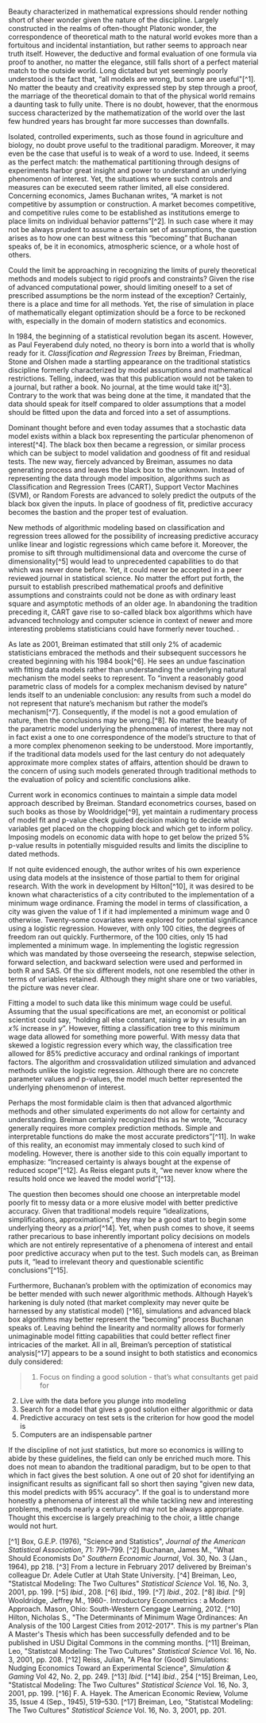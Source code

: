 

 Beauty characterized in mathematical expressions should render nothing short of sheer wonder given the nature of the discipline. Largely constructed in the realms of often-thought Platonic wonder, the correspondence of theoretical math to the natural world evokes more than a fortuitous and incidental instantiation, but rather seems to approach near truth itself. However, the deductive and formal evaluation of one formula via proof to another, no matter the elegance, still falls short of a perfect material match to the outside world. Long dictated but yet seemingly poorly understood is the fact that, “all models are wrong, but some are useful"[^1]. No matter the beauty and creativity expressed step by step through a proof, the marriage of the theoretical domain to that of the physical world remains a daunting task to fully unite. There is no doubt, however, that the enormous success characterized by the mathematization of the world over the last few hundred years has brought far more successes than downfalls. 
	
 Isolated, controlled experiments, such as those found in agriculture and biology, no doubt prove useful to the traditional paradigm. Moreover, it may even be the case that useful is to weak of a word to use. Indeed, it seems as the perfect match: the mathematical partitioning through designs of experiments harbor great insight and power to understand an underlying phenomenon of interest. Yet, the situations where such controls and measures can be executed seem rather limited, all else considered. Concerning economics, James Buchanan writes, “A market is not competitive by assumption or construction. A market becomes competitive, and competitive rules come to be established as institutions emerge to place limits on individual behavior patterns”[^2]. In such case where it may not be always prudent to assume a certain set of assumptions, the question arises as to how one can best witness this “becoming” that Buchanan speaks of, be it in economics, atmospheric science, or a whole host of others. 
	
 Could the limit be approaching in recognizing the limits of purely theoretical methods and models subject to rigid proofs and constraints? Given the rise of advanced computational power, should limiting oneself to a set of prescribed assumptions be the norm instead of the exception? Certainly, there is a place and time for all methods. Yet, the rise of simulation in place of mathematically elegant optimization should be a force to be reckoned with, especially in the domain of modern statistics and economics. 
 
  In 1984, the beginning of a statistical revolution began its ascent. However, as Paul Feyerabend duly noted, no theory is born into a world that is wholly ready for it. _Classification and Regression Trees_ by Breiman, Friedman, Stone and Olshen made a startling appearance on the traditional statistics discipline formerly characterized by model assumptions and mathematical restrictions. Telling, indeed, was that this publication would not be taken to a journal, but rather a book. No journal, at the time would take it[^3]. Contrary to the work that was being done at the time, it mandated that the data should speak for itself compared to older assumptions that a model should be fitted upon the data and forced into a set of assumptions. 

  Dominant thought before and even today assumes that a stochastic data model exists within a black box representing the particular phenomenon of interest[^4]. The black box then became a regression, or similar process which can be subject to model validation and goodness of fit and residual tests. The new way, fiercely advanced by Breiman, assumes no data generating process and leaves the black box to the unknown. Instead of representing the data through model imposition, algorithms such as Classification and Regression Trees (CART), Support Vector Machines (SVM), or Random Forests are advanced to solely predict the outputs of the black box given the inputs. In place of goodness of fit, predictive accuracy becomes the bastion and the proper test of evaluation. 

  New methods of algorithmic modeling based on classification and regression trees allowed for the possibility of increasing predictive accuracy unlike linear and logistic regressions which came before it. Moreover, the promise to sift through multidimensional data and overcome the curse of dimensionality[^5] would lead to unprecedented capabilities to do that which was never done before. Yet, it could never be accepted in a peer reviewed journal in statistical science. No matter the effort put forth, the pursuit to establish prescribed mathematical proofs and definitive assumptions and constraints could not be done as with ordinary least square and asymptotic methods of an older age. In abandoning the tradition preceding it, CART gave rise to so-called black box algorithms which have advanced technology and computer science in context of newer and more interesting problems statisticians could have formerly never touched. . 
  
  As late as 2001, Breiman estimated that still only 2% of academic statisticians embraced the methods and their subsequent successors he created beginning with his 1984 book[^6]. He sees an undue fascination with fitting data models rather than understanding the underlying natural mechanism the model seeks to represent. To “invent a reasonably good parametric class of models for a complex mechanism devised by nature” lends itself to an undeniable conclusion: any results from such a model do not represent that nature’s mechanism but rather the model’s mechanism[^7]. Consequently, if the model is not a good emulation of nature, then the conclusions may be wrong.[^8]. No matter the beauty of the parametric model underlying the phenomena of interest, there may not in fact exist a one to one correspondence of the model’s structure to that of a more complex phenomenon seeking to be understood. More importantly, if the traditional data models used for the last century do not adequately approximate more complex states of affairs, attention should be drawn to the concern of using such models generated through traditional methods to the evaluation of policy and scientific conclusions alike. 

  Current work in economics continues to maintain a simple data model approach described by Breiman. Standard econometrics courses, based on such books as those by Wooldridge[^9], yet maintain a rudimentary process of model fit and p-value check guided decision making to decide what variables get placed on the chopping block and which get to inform policy. Imposing models on economic data with hope to get below the prized 5% p-value results in potentially misguided results and limits the discipline to dated methods. 

  If not quite evidenced enough, the author writes of his own experience using data models at the insistence of those partial to them for original research. With the work in development by Hilton[^10], it was desired to be known what characteristics of a city contributed to the implementation of a minimum wage ordinance. Framing the model in terms of classification, a city was given the value of 1 if it had implemented a minimum wage and 0 otherwise. Twenty-some covariates were explored for potential significance using a logistic regression. However, with only 100 cities, the degrees of freedom ran out quickly. Furthermore, of the 100 cities, only 15 had implemented a minimum wage. In implementing the logistic regression which was mandated by those overseeing the research, stepwise selection, forward selection, and backward selection were used and performed in both R and SAS. Of the six different models, not one resembled the other in terms of variables retained. Although they might share one or two variables, the picture was never clear. 

  Fitting a model to such data like this minimum wage could be useful. Assuming that the usual specifications are met, an economist or political scientist could say, “holding all else constant, raising _w_ by _v_ results in an _x%_ increase in _y_”. However, fitting a classification tree to this minimum wage data allowed for something more powerful. With messy data that skewed a logistic regression every which way, the classification tree allowed for 85% predictive accuracy and ordinal rankings of important factors. The algorithm and crossvalidation utilized simulation and advanced methods unlike the logistic regression. Although there are no concrete parameter values and p-values, the model much better represented the underlying phenomenon of interest. 

  Perhaps the most formidable claim is then that advanced algorthmic methods and other simulated experiments do not allow for certainty and understanding. Breiman certainly recognized this as he wrote, “Accuracy generally requires more complex prediction methods. Simple and interpretable functions do make the most accurate predictors”[^11]. In wake of this reality, an economist may immentaly closed to such kind of modeling. However, there is another side to this coin equally important to emphasize: “Increased certainty is always bought at the expense of reduced scope”[^12]. As Reiss elegant puts it, “we never know where the results hold once we leaved the model world”[^13].

  The question then becomes should one choose an interpretable model poorly fit to messy data or a more elusive model with better predictive accuracy. Given that traditional models require “idealizations, simplifications, approximations”, they may be a good start to begin some underlying theory as a _prior_[^14]. Yet, when push comes to shove, it seems rather precarious to base inherently important policy decisions on models which are not entirely representative of a phenomena of interest and entail poor predictive accuracy when put to the test. Such models can, as Breiman puts it, “lead to irrelevant theory and questionable scientific conclusions”[^15]. 

  Furthermore, Buchanan’s problem with the optimization of economics may be better mended with such newer algorithmic methods. Although Hayek’s harkening is duly noted (that market complexity may never quite be harnessed by any statistical model) [^16], simulations and advanced black box algorithms may better represent the “becoming” process Buchanan speaks of. Leaving behind the linearity and normality allows for formerly unimaginable model fitting capabilities that could better reflect finer intricacies of the market. 
All in all, Breiman’s perception of statistical analysis[^17] appears to be a sound insight to both statistics and economics duly considered:

>  1) Focus on finding a good solution - that’s what consultants get paid for
  2) Live with the data before you plunge into modeling
  3) Search for a model that gives a good solution either algorithmic or data
  4) Predictive accuracy on test sets is the criterion for how good the model is
  5) Computers are an indispensable partner

  If the discipline of not just statistics, but more so economics is willing to abide by these guidelines, the field can only be enriched much more. This does not mean to abandon the traditional paradigm, but to be open to that which in fact gives the best solution. A one out of 20 shot for identifying an insignificant results as significant fall so short then saying "given new data, this model predicts with 95% accuracy". If the goal is to understand more honestly a phenomena of interest all the while tackling new and interesting problems, methods nearly a century old may not be always appropriate. Thought this excercise is largely preachinig to the choir, a little change would not hurt. 


[^1] Box, G.E.P. (1976), "Science and Statistics", _Journal of the American Statistical Association_, 71: 791–799.
[^2] Buchanan, James M., "What Should Economists Do" _Southern Economic Journal_, Vol. 30, No. 3 (Jan., 1964), pp 218. 
[^3] From a lecture in February 2017 delivered by Breiman's colleague Dr. Adele Cutler at Utah State University. 
[^4] Breiman, Leo, "Statistcal Modeling: The Two Cultures" _Statistical Science_ Vol. 16, No. 3, 2001, pp. 199.
[^5] _Ibid._, 208.
[^6] _Ibid._, 199.
[^7] _Ibid._, 202.
[^8] _Ibid._
[^9] Wooldridge, Jeffrey M., 1960-. Introductory Econometrics : a Modern Approach. Mason, Ohio: South-Western Cengage Learning, 2012.
[^10] Hilton, Nicholas S., "The Determinants of Minimum Wage Ordinances: An Analysis of the 100 Largest Cities from 2012-2017". This is my partner's Plan A Master's Thesis which has been successfully defended and to be published in USU Digital Commons in the comming months. 
[^11] Breiman, Leo, "Statistcal Modeling: The Two Cultures" _Statistical Science_ Vol. 16, No. 3, 2001, pp. 208.
[^12] Reiss, Julian, "A Plea for (Good) Simulations: Nudging Economics Toward an Experimental Science", _Simulation & Gaming_ Vol 42, No. 2, pp. 249.
[^13] _Ibid_. 
[^14] _Ibid._, 254
[^15] Breiman, Leo, "Statistcal Modeling: The Two Cultures" _Statistical Science_ Vol. 16, No. 3, 2001, pp. 199.
[^16] F. A. Hayek. The American Economic Review, Volume 35, Issue 4 (Sep., 1945), 519–530.
[^17] Breiman, Leo, "Statistcal Modeling: The Two Cultures" _Statistical Science_ Vol. 16, No. 3, 2001, pp. 201.







